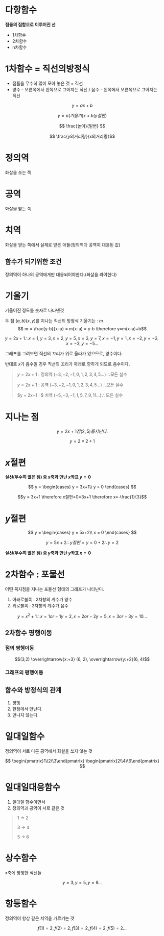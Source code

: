 # 다항함수
**점들의 집합으로 이루어진 선**
- 1차함수
- 2차함수
- n차함수
# 1차함수 = 직선의방정식
-   점들을 무수히 많이 모아 놓은 것 = 직선
-   양수 - 오른쪽에서 왼쪽으로 그어지는 직선 / 음수 - 왼쪽에서 오른쪽으로 그어지는 직선

$$ y = ax + b $$

$$ y = a(기울기)x + b(y절편) $$

$$ \frac{높이}{밑변} $$

$$ \frac{y의거리량}{x의거리량}$$

# 정의역
화살을 쏘는 쪽
# 공역
화살을 받는 쪽
# 치역
화살을 받는 쪽에서 실제로 받은 애들(정의역과 공역이 대응된 값)
## 함수가 되기위한 조건
정의역이 하나의 공역에게만 대응되어야한다.(화살을 쏴야한다)

# 기울기
기울어진 정도를 숫자로 나타낸것

두 점 $(a, b) (x, y)$를 지나는 직선의 방정식 기울기는 : $m$
$$ m = \frac{y-b}{x-a} = m(x-a) = y-b \therefore y=m(x-a)+b$$

$$ y = 2x+1 \therefore x=1, y=3, x=2, y=5, x=3, y=7, x=-1, y=1, x=-2, y=-3, x=-3, y=-5\dots$$

그래프를 그려보면 직선의 꼬리가 위로 올라가 있으므로, 양수이다.

반대로 $x$가 음수일 경우 직선의 꼬리가 아래로 향하게 되므로 음수이다.

> $y = 2x+1$ : 정의역 $(-3, -2, -1, 0, 1, 2, 3, 4, 5\dots)\therefore$모든 실수
> 
> $y = 2x+1$ : 공역 $(-3, -2, -1, 0, 1, 2, 3, 4, 5\dots)\therefore$모든 실수
>
> $y = 2x+1 : $ 치역 $(-5, -3, -1, 1, 5, 7, 9, 11\dots)\therefore$모든 실수

# 지나는 점
$$ y = 2x+1 점(2, 5)를 지난다. $$

$$ y = 2\times2+1 $$

# $x$절편
**실선(무수히 많은 점) 중 $x$축과 만난 $x$좌표 $y=0$**

$$ y =
\begin{cases}
y = 3x+1\\
y = 0
\end{cases} $$

$$y = 3x+1 \therefore x절편=0=3x+1 \therefore x=-\frac{1}{3}$$

# $y$절편
$$ y =
\begin{cases}
y = 5x+2\\
x = 0
\end{cases} $$

$$y = 5x+2 \therefore y절편=y=0+2 \therefore y=2$$

**실선(무수히 많은 점) 중 $y$축과 만난 $y$좌표 $x=0$**

# 2차함수 : 포물선
어떤 꼭지점을 지나는 포물선 형태의 그래프가 나타난다.
1. 아래로볼록 : 2차항의 계수가 양수
2. 위로볼록 : 2차항의 계수가 음수

$$ y=x^2+1 \therefore x=1 or -1 y=2,  x=2 or -2 y=5, x=3 or -3 y=10\dots $$

## 2차함수 평행이동
### 점의 평행이동
$$(3,2) \overrightarrow{x:+3} (6, 2), \overrightarrow{y:+2}(6, 4)$$

### 그래프의 평행이동


## 함수와 방정식의 관계
1. 평행
2. 한점에서 만난다.
3. 만나지 않는다.

# 일대일함수
정의역이 서로 다른 공역에서 화살을 쏘지 않는 것

$$ \begin{pmatrix}1\\2\\3\end{pmatrix} \begin{pmatrix}2\\4\\6\end{pmatrix} $$

# 일대일대응함수
1. 일대일 함수이면서
2. 정의역과 공역이 서로 같은 것
> 1 -> 2
> 
> 3 -> 4
> 
> 5 -> 6
# 상수함수
x축에 평행한 직선들

$$ y=3, y=5, y=6... $$
# 항등함수
정의역이 항상 같은 치역을 가르키는 것

$$ f(1)=2, f(2)=2, f(3)=2, f(4)=2, f(5)=2... $$

